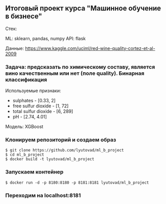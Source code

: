 ## Итоговый проект курса "Машинное обучение в бизнесе"

Стек:

ML: sklearn, pandas, numpy API: flask 

Данные: <https://www.kaggle.com/uciml/red-wine-quality-cortez-et-al-2009>

### Задача: предсказать по химическому составу, является вино качественным или нет (поле quality). Бинарная классификация

Используемые признаки:

- sulphates - [0.33, 2]
- free sulfur dioxide - [1, 72]
- total sulfur dioxide - [6, 289]
- pH - [2.74, 4.01]

Модель: XGBoost


### Клонируем репозиторий и создаем образ
```
$ git clone https://github.com/lyutovad/ml_b_project
$ cd ml_b_project
$ docker build -t lyutovad/ml_b_project
```

### Запускаем контейнер

```
$ docker run -d -p 8180:8180 -p 8181:8181 lyutovad/ml_b_project
```

### Переходим на localhost:8181

